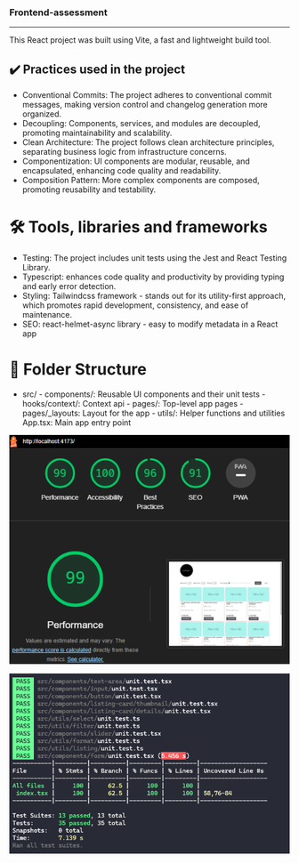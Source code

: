 ### Frontend-assessment

---

This React project was built using Vite, a fast and lightweight build tool.

## ✔️ Practices used in the project

- Conventional Commits: The project adheres to conventional commit messages, making version control and changelog generation more organized.
- Decoupling: Components, services, and modules are decoupled, promoting maintainability and scalability.
- Clean Architecture: The project follows clean architecture principles, separating business logic from infrastructure concerns.
- Componentization: UI components are modular, reusable, and encapsulated, enhancing code quality and readability.
- Composition Pattern: More complex components are composed, promoting reusability and testability.
  
# 🛠️ Tools, libraries and frameworks

- Testing: The project includes unit tests using the Jest and React Testing Library.
- Typescript: enhances code quality and productivity by providing typing and early error detection.
- Styling: Tailwindcss framework  - stands out for its utility-first approach, which promotes rapid development, consistency, and ease of maintenance.
- SEO: react-helmet-async library - easy to modify metadata in a React app

# 📁 Folder Structure

- src/
      - components/: Reusable UI components and their unit tests
      - hooks/context/: Context api
      - pages/: Top-level app pages
      - pages/_layouts: Layout for the app
      - utils/: Helper functions and utilities
        App.tsx: Main app entry point


![Screenshot](lighthouse.png)

![Screenshot](tests.png)

